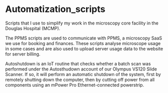 # Automatization_scripts
Scripts that I use to simplify my work in the microscopy core facility in the Douglas Hospital (MCMP).

The PPMS scripts are used to communicate with PPMS, a microscopy SaaS we use for booking and finances. These scripts analyse microscope usage in some cases and are also used to upload server usage data to the website for server billing.

Autoshutdown is an IoT routine that checks whether a batch scan was performed under the Autosthudown account of our Olympus VS120 Slide Scanner. If so, it will perform an automatic shutdown of the system, first by remotely shutting down the computer, then by cutting off power from all components using an mPower Pro Ethernet-connected powerstrip.
